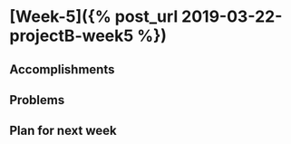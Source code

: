 # [Week-5]({% post_url 2019-03-22-projectB-week5 %})

## Accomplishments

## Problems

## Plan for next week
